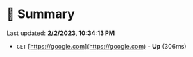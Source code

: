 # 📖 Summary
Last updated: **2/2/2023, 10:34:13 PM**

- `GET` [https://google.com](https://google.com) - **Up** (306ms)
